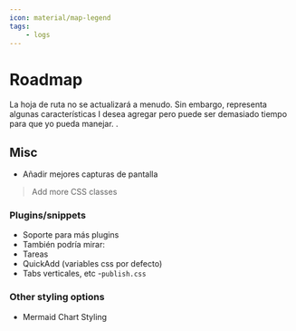 ```yaml
---
icon: material/map-legend
tags:
    - logs
---
```


# Roadmap

La hoja de ruta no se actualizará a menudo. Sin embargo, representa algunas características I
desea agregar pero puede ser demasiado tiempo para que yo pueda manejar.
.

## Misc

- Añadir mejores capturas de pantalla
> Add more CSS classes

### Plugins/snippets

- Soporte para más plugins
- También podría mirar:
- Tareas
- QuickAdd (variables css por defecto)
- Tabs verticales, etc
-`publish.css`

### Other styling options

- Mermaid Chart Styling
